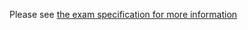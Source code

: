 Please see [the exam specification for more information](https://gitlab.cse.unsw.edu.au/COMP6771/21T2/exam-sample-spec)
